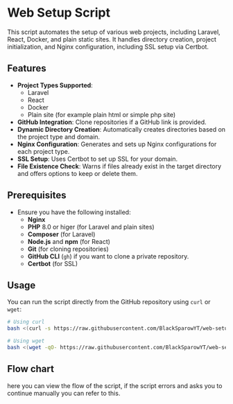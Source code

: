 # Web Setup Script

This script automates the setup of various web projects, including Laravel, React, Docker, and plain static sites. It handles directory creation, project initialization, and Nginx configuration, including SSL setup via Certbot.

## Features

- **Project Types Supported**:
  - Laravel
  - React
  - Docker
  - Plain site (for example plain html or simple php site)
- **GitHub Integration**: Clone repositories if a GitHub link is provided.
- **Dynamic Directory Creation**: Automatically creates directories based on the project type and domain.
- **Nginx Configuration**: Generates and sets up Nginx configurations for each project type.
- **SSL Setup**: Uses Certbot to set up SSL for your domain.
- **File Existence Check**: Warns if files already exist in the target directory and offers options to keep or delete them.

## Prerequisites

- Ensure you have the following installed:
  - **Nginx**
  - **PHP** 8.0 or higer (for Laravel and plain sites)
  - **Composer** (for Laravel)
  - **Node.js** and **npm** (for React)
  - **Git** (for cloning repositories)
  - **GitHub CLI** (`gh`) if you want to clone a private repository.
  - **Certbot** (for SSL)

## Usage
   You can run the script directly from the GitHub repository using `curl` or `wget`:

   ```bash
   # Using curl
   bash <(curl -s https://raw.githubusercontent.com/BlackSparowYT/web-setup-script/refs/heads/main/setup-script.sh)

   # Using wget
   bash <(wget -qO- https://raw.githubusercontent.com/BlackSparowYT/web-setup-script/refs/heads/main/setup-script.sh)
  ```

## Flow chart
here you can view the flow of the script, if the script errors and asks you to continue manually you can refer to this.

